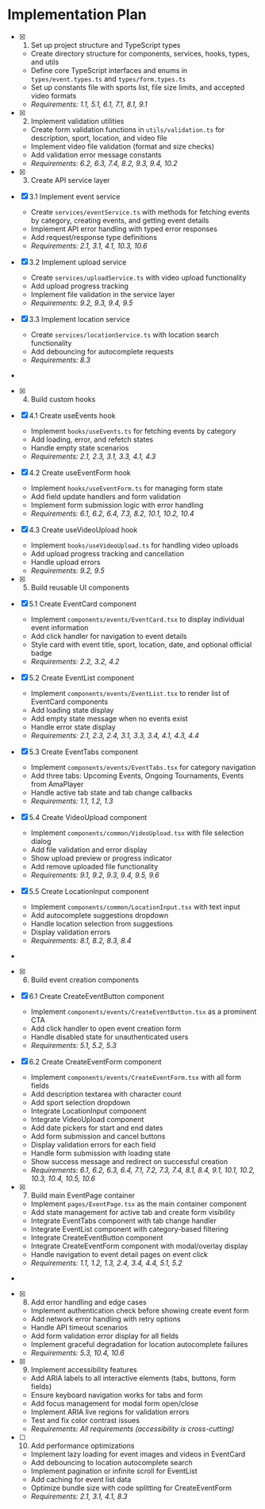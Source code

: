 # Implementation Plan

- [x] 1. Set up project structure and TypeScript types




  - Create directory structure for components, services, hooks, types, and utils
  - Define core TypeScript interfaces and enums in `types/event.types.ts` and `types/form.types.ts`
  - Set up constants file with sports list, file size limits, and accepted video formats
  - _Requirements: 1.1, 5.1, 6.1, 7.1, 8.1, 9.1_

- [x] 2. Implement validation utilities





  - Create form validation functions in `utils/validation.ts` for description, sport, location, and video file
  - Implement video file validation (format and size checks)
  - Add validation error message constants
  - _Requirements: 6.2, 6.3, 7.4, 8.2, 9.3, 9.4, 10.2_

- [x] 3. Create API service layer





- [x] 3.1 Implement event service


  - Create `services/eventService.ts` with methods for fetching events by category, creating events, and getting event details
  - Implement API error handling with typed error responses
  - Add request/response type definitions
  - _Requirements: 2.1, 3.1, 4.1, 10.3, 10.6_

- [x] 3.2 Implement upload service


  - Create `services/uploadService.ts` with video upload functionality
  - Add upload progress tracking
  - Implement file validation in the service layer
  - _Requirements: 9.2, 9.3, 9.4, 9.5_

- [x] 3.3 Implement location service


  - Create `services/locationService.ts` with location search functionality
  - Add debouncing for autocomplete requests
  - _Requirements: 8.3_
-

- [x] 4. Build custom hooks


- [x] 4.1 Create useEvents hook


  - Implement `hooks/useEvents.ts` for fetching events by category
  - Add loading, error, and refetch states
  - Handle empty state scenarios
  - _Requirements: 2.1, 2.3, 3.1, 3.3, 4.1, 4.3_

- [x] 4.2 Create useEventForm hook


  - Implement `hooks/useEventForm.ts` for managing form state
  - Add field update handlers and form validation
  - Implement form submission logic with error handling
  - _Requirements: 6.1, 6.2, 6.4, 7.3, 8.2, 10.1, 10.2, 10.4_

- [x] 4.3 Create useVideoUpload hook


  - Implement `hooks/useVideoUpload.ts` for handling video uploads
  - Add upload progress tracking and cancellation
  - Handle upload errors
  - _Requirements: 9.2, 9.5_

- [x] 5. Build reusable UI components





- [x] 5.1 Create EventCard component


  - Implement `components/events/EventCard.tsx` to display individual event information
  - Add click handler for navigation to event details
  - Style card with event title, sport, location, date, and optional official badge
  - _Requirements: 2.2, 3.2, 4.2_

- [x] 5.2 Create EventList component


  - Implement `components/events/EventList.tsx` to render list of EventCard components
  - Add loading state display
  - Add empty state message when no events exist
  - Handle error state display
  - _Requirements: 2.1, 2.3, 2.4, 3.1, 3.3, 3.4, 4.1, 4.3, 4.4_

- [x] 5.3 Create EventTabs component


  - Implement `components/events/EventTabs.tsx` for category navigation
  - Add three tabs: Upcoming Events, Ongoing Tournaments, Events from AmaPlayer
  - Handle active tab state and tab change callbacks
  - _Requirements: 1.1, 1.2, 1.3_

- [x] 5.4 Create VideoUpload component


  - Implement `components/common/VideoUpload.tsx` with file selection dialog
  - Add file validation and error display
  - Show upload preview or progress indicator
  - Add remove uploaded file functionality
  - _Requirements: 9.1, 9.2, 9.3, 9.4, 9.5, 9.6_

- [x] 5.5 Create LocationInput component


  - Implement `components/common/LocationInput.tsx` with text input
  - Add autocomplete suggestions dropdown
  - Handle location selection from suggestions
  - Display validation errors
  - _Requirements: 8.1, 8.2, 8.3, 8.4_
-

- [x] 6. Build event creation components



- [x] 6.1 Create CreateEventButton component


  - Implement `components/events/CreateEventButton.tsx` as a prominent CTA
  - Add click handler to open event creation form
  - Handle disabled state for unauthenticated users
  - _Requirements: 5.1, 5.2, 5.3_

- [x] 6.2 Create CreateEventForm component


  - Implement `components/events/CreateEventForm.tsx` with all form fields
  - Add description textarea with character count
  - Add sport selection dropdown
  - Integrate LocationInput component
  - Integrate VideoUpload component
  - Add date pickers for start and end dates
  - Add form submission and cancel buttons
  - Display validation errors for each field
  - Handle form submission with loading state
  - Show success message and redirect on successful creation
  - _Requirements: 6.1, 6.2, 6.3, 6.4, 7.1, 7.2, 7.3, 7.4, 8.1, 8.4, 9.1, 10.1, 10.2, 10.3, 10.4, 10.5, 10.6_

- [x] 7. Build main EventPage container





  - Implement `pages/EventPage.tsx` as the main container component
  - Add state management for active tab and create form visibility
  - Integrate EventTabs component with tab change handler
  - Integrate EventList component with category-based filtering
  - Integrate CreateEventButton component
  - Integrate CreateEventForm component with modal/overlay display
  - Handle navigation to event detail pages on event click
  - _Requirements: 1.1, 1.2, 1.3, 2.4, 3.4, 4.4, 5.1, 5.2_
-

- [x] 8. Add error handling and edge cases




  - Implement authentication check before showing create event form
  - Add network error handling with retry options
  - Handle API timeout scenarios
  - Add form validation error display for all fields
  - Implement graceful degradation for location autocomplete failures
  - _Requirements: 5.3, 10.4, 10.6_

- [x] 9. Implement accessibility features





  - Add ARIA labels to all interactive elements (tabs, buttons, form fields)
  - Ensure keyboard navigation works for tabs and form
  - Add focus management for modal form open/close
  - Implement ARIA live regions for validation errors
  - Test and fix color contrast issues
  - _Requirements: All requirements (accessibility is cross-cutting)_





- [ ] 10. Add performance optimizations

  - Implement lazy loading for event images and videos in EventCard
  - Add debouncing to location autocomplete search
  - Implement pagination or infinite scroll for EventList
  - Add caching for event list data
  - Optimize bundle size with code splitting for CreateEventForm
  - _Requirements: 2.1, 3.1, 4.1, 8.3_
